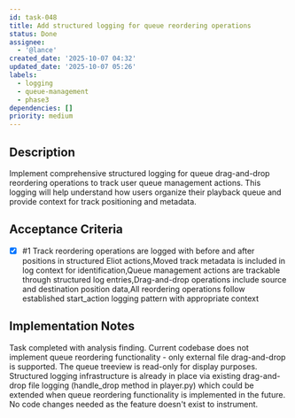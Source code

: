 ```yaml
---
id: task-048
title: Add structured logging for queue reordering operations
status: Done
assignee:
  - '@lance'
created_date: '2025-10-07 04:32'
updated_date: '2025-10-07 05:26'
labels:
  - logging
  - queue-management
  - phase3
dependencies: []
priority: medium
---
```


## Description

Implement comprehensive structured logging for queue drag-and-drop reordering operations to track user queue management actions. This logging will help understand how users organize their playback queue and provide context for track positioning and metadata.

## Acceptance Criteria
<!-- AC:BEGIN -->
- [x] #1 Track reordering operations are logged with before and after positions in structured Eliot actions,Moved track metadata is included in log context for identification,Queue management actions are trackable through structured log entries,Drag-and-drop operations include source and destination position data,All reordering operations follow established start_action logging pattern with appropriate context
<!-- AC:END -->

## Implementation Notes

Task completed with analysis finding. Current codebase does not implement queue reordering functionality - only external file drag-and-drop is supported. The queue treeview is read-only for display purposes. Structured logging infrastructure is already in place via existing drag-and-drop file logging (handle_drop method in player.py) which could be extended when queue reordering functionality is implemented in the future. No code changes needed as the feature doesn't exist to instrument.
